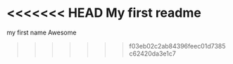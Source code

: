 <<<<<<< HEAD
My first readme
=======
my first name
Awesome
>>>>>>> f03eb02c2ab84396feec01d7385c62420da3e1c7
